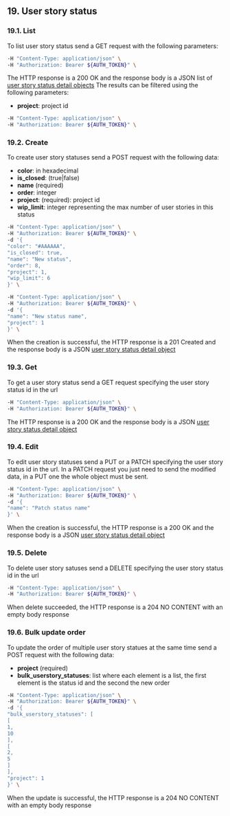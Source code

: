 ## 19. User story status

### 19.1. List

To list user story status send a GET request with the following parameters:

```bash
-H "Content-Type: application/json" \
-H "Authorization: Bearer ${AUTH_TOKEN}" \
```

The HTTP response is a 200 OK and the response body is a JSON list of [user story status detail objects](https://docs.taiga.io/api.html#object-userstory-status-detail)
The results can be filtered using the following parameters:

- **project**: project id

```bash
-H "Content-Type: application/json" \
-H "Authorization: Bearer ${AUTH_TOKEN}" \
```

### 19.2. Create

To create user story statuses send a POST request with the following data:

- **color**: in hexadecimal
- **is_closed**: (true|false)
- **name** (required)
- **order**: integer
- **project**: (required): project id
- **wip_limit**: integer representing the max number of user stories in this status

```bash
-H "Content-Type: application/json" \
-H "Authorization: Bearer ${AUTH_TOKEN}" \
-d '{
"color": "#AAAAAA",
"is_closed": true,
"name": "New status",
"order": 8,
"project": 1,
"wip_limit": 6
}' \
```

```bash
-H "Content-Type: application/json" \
-H "Authorization: Bearer ${AUTH_TOKEN}" \
-d '{
"name": "New status name",
"project": 1
}' \
```

When the creation is successful, the HTTP response is a 201 Created and the response body is a JSON [user story status detail object](https://docs.taiga.io/api.html#object-userstory-status-detail)

### 19.3. Get

To get a user story status send a GET request specifying the user story status id in the url

```bash
-H "Content-Type: application/json" \
-H "Authorization: Bearer ${AUTH_TOKEN}" \
```

The HTTP response is a 200 OK and the response body is a JSON [user story status detail object](https://docs.taiga.io/api.html#object-userstory-status-detail)

### 19.4. Edit

To edit user story statuses send a PUT or a PATCH specifying the user story status id in the url.
In a PATCH request you just need to send the modified data, in a PUT one the whole object must be sent.

```bash
-H "Content-Type: application/json" \
-H "Authorization: Bearer ${AUTH_TOKEN}" \
-d '{
"name": "Patch status name"
}' \
```

When the creation is successful, the HTTP response is a 200 OK and the response body is a JSON [user story status detail object](https://docs.taiga.io/api.html#object-userstory-status-detail)

### 19.5. Delete

To delete user story satuses send a DELETE specifying the user story status id in the url

```bash
-H "Content-Type: application/json" \
-H "Authorization: Bearer ${AUTH_TOKEN}" \
```

When delete succeeded, the HTTP response is a 204 NO CONTENT with an empty body response

### 19.6. Bulk update order

To update the order of multiple user story statues at the same time send a POST request with the following data:

- **project** (required)
- **bulk_userstory_statuses**: list where each element is a list, the first element is the status id and the second the new order

```bash
-H "Content-Type: application/json" \
-H "Authorization: Bearer ${AUTH_TOKEN}" \
-d '{
"bulk_userstory_statuses": [
[
1,
10
],
[
2,
5
]
],
"project": 1
}' \
```

When the update is successful, the HTTP response is a 204 NO CONTENT with an empty body response
